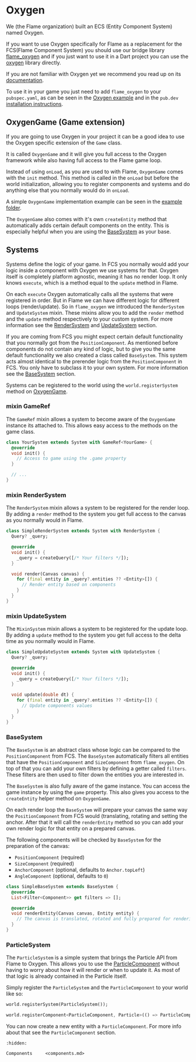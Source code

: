 # Oxygen

We (the Flame organization) built an ECS (Entity Component System) named Oxygen.

If you want to use Oxygen specifically for Flame as a replacement for the
FCS(Flame Component System) you should use our bridge library
[flame_oxygen](https://github.com/flame-engine/flame/tree/main/packages/flame_oxygen) and if you
just want to use it in a Dart project you can use the
[oxygen](https://github.com/flame-engine/oxygen) library directly.

If you are not familiar with Oxygen yet we recommend you read up on its
[documentation](https://github.com/flame-engine/oxygen/tree/main/doc).

To use it in your game you just need to add `flame_oxygen` to your `pubspec.yaml`, as can be seen
in the
[Oxygen example](https://github.com/flame-engine/flame/tree/main/packages/flame_oxygen/example)
and in the `pub.dev` [installation instructions](https://pub.dev/packages/flame_oxygen).


## OxygenGame (Game extension)

If you are going to use Oxygen in your project it can be a good idea to use the Oxygen specific
extension of the `Game` class.

It is called `OxygenGame` and it will give you full access to the Oxygen framework while also
having full access to the Flame game loop.

Instead of using `onLoad`, as you are used to with Flame, `OxygenGame` comes with the `init`
method. This method is called in the `onLoad` but before the world initialization, allowing you
to register components and systems and do anything else that you normally would do in `onLoad`.

A simple `OxygenGame` implementation example can be seen in the
[example folder](https://github.com/flame-engine/flame/tree/main/packages/flame_oxygen/example).

The `OxygenGame` also comes with it's own `createEntity` method that automatically adds certain
default components on the entity. This is especially helpful when you are using the
[BaseSystem](#basesystem) as your base.


## Systems

Systems define the logic of your game. In FCS you normally would add your logic inside a component
with Oxygen we use systems for that. Oxygen itself is completely platform agnostic, meaning it has
no render loop. It only knows `execute`, which is a method equal to the `update` method in Flame.

On each `execute` Oxygen automatically calls all the systems that were registered in order. But in
Flame we can have different logic for different loops (render/update). So in `flame_oxygen` we
introduced the `RenderSystem` and `UpdateSystem` mixin. These mixins allow you to add the `render`
method and the `update` method respectively to your custom system. For more information see the
[RenderSystem](#mixin-rendersystem) and [UpdateSystem](#mixin-updatesystem) section.

If you are coming from FCS you might expect certain default functionality that you normally got
from the `PositionComponent`. As mentioned before components do not contain any kind of logic, but
to give you the same default functionality we also created a class called `BaseSystem`. This system
acts almost identical to the prerender logic from the `PositionComponent` in FCS. You only have
to subclass it to your own system. For more information see the
[BaseSystem](#basesystem) section.

Systems can be registered to the world using the `world.registerSystem` method on
[OxygenGame](#oxygengame-game-extension).


### mixin GameRef

The `GameRef` mixin allows a system to become aware of the `OxygenGame` instance its attached to.
This allows easy access to the methods on the game class.

```dart
class YourSystem extends System with GameRef<YourGame> {
  @override
  void init() {
    // Access to game using the .game property
  }

  // ...
}
```


### mixin RenderSystem

The `RenderSystem` mixin allows a system to be registered for the render loop.
By adding a `render` method to the system you get full access to the canvas as
you normally would in Flame.

```dart
class SimpleRenderSystem extends System with RenderSystem {
  Query? _query;

  @override
  void init() {
    _query = createQuery([/* Your filters */]);
  }

  void render(Canvas canvas) {
    for (final entity in _query?.entities ?? <Entity>[]) {
      // Render entity based on components
    }
  }
}
```


### mixin UpdateSystem

The `MixinSystem` mixin allows a system to be registered for the update loop.
By adding a `update` method to the system you get full access to the delta time as you
normally would in Flame.

```dart
class SimpleUpdateSystem extends System with UpdateSystem {
  Query? _query;

  @override
  void init() {
    _query = createQuery([/* Your filters */]);
  }

  void update(double dt) {
    for (final entity in _query?.entities ?? <Entity>[]) {
      // Update components values
    }
  }
}
```


### BaseSystem

The `BaseSystem` is an abstract class whose logic can be compared to the `PositionComponent`
from FCS. The `BaseSystem` automatically filters all entities that have the `PositionComponent`
and `SizeComponent` from `flame_oxygen`. On top of that you can add your own filters by defining
a getter called `filters`. These filters are then used to filter down the entities you are
interested in.

The `BaseSystem` is also fully aware of the game instance. You can access the game instance by using
the `game` property. This also gives you access to the `createEntity` helper method on `OxygenGame`.

On each render loop the `BaseSystem` will prepare your canvas the same way the `PositionComponent`
from FCS would (translating, rotating and setting the anchor. After that it will call the
`renderEntity` method so you can add your own render logic for that entity on a prepared canvas.

The following components will be checked by `BaseSystem` for the preparation of the canvas:

- `PositionComponent` (required)
- `SizeComponent` (required)
- `AnchorComponent` (optional, defaults to `Anchor.topLeft`)
- `AngleComponent` (optional, defaults to `0`)

```dart
class SimpleBaseSystem extends BaseSystem {
  @override
  List<Filter<Component>> get filters => [];

  @override
  void renderEntity(Canvas canvas, Entity entity) {
    // The canvas is translated, rotated and fully prepared for rendering.
  }
}
```


### ParticleSystem

The `ParticleSystem` is a simple system that brings the Particle API from Flame to Oxygen. This
allows you to use the [ParticleComponent](components.md#particlecomponent) without having to worry
about how it will render or when to update it. As most of that logic is already contained in the
Particle itself.

Simply register the `ParticleSystem` and the `ParticleComponent` to your world like so:

```dart
world.registerSystem(ParticleSystem());

world.registerComponent<ParticleComponent, Particle>(() => ParticleComponent);
```

You can now create a new entity with a `ParticleComponent`. For more info about that see the
`ParticleComponent` section.

```{toctree}
:hidden:

Components     <components.md>
```

